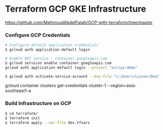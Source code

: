 # Terraform GCP GKE Infrastructure

https://github.com/MahmoudAbdelFatah/GCP-with-terraform/tree/master


### Configure GCP Credentials
```bash
# Configure default application credentials
$ gcloud auth application-default login

# Enable API service - container.googleapis.com
$ gcloud services enable container.googleapis.com
gcloud auth application-default login --project "suriya-demo"

$ gcloud auth activate-service-account --key-file "c:/Users/Luzsec/Desktop/GCP-suriya-demo/credential/suriya-demo-77de251688a0.json" --project "suriya-demo"
```
gcloud container clusters get-credentials cluster-1 --region=asia-southeast1-a

### Build Infrastructure on GCP
```bash
$ cd terraform/
$ terraform init
$ terraform apply --var-file dev.tfvars 
```
